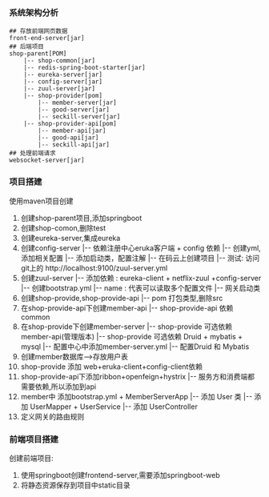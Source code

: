 
### 系统架构分析

```
## 存放前端网页数据
front-end-server[jar]
## 后端项目
shop-parent[POM]
    |-- shop-common[jar]
    |-- redis-spring-boot-starter[jar]
    |-- eureka-server[jar]
    |-- config-server[jar]
    |-- zuul-server[jar]
    |-- shop-provider[pom]
        |-- member-server[jar]
        |-- good-server[jar]
        |-- seckill-server[jar]
    |-- shop-provider-api[pom]
        |-- member-api[jar]
        |-- good-api[jar]
        |-- seckill-api[jar]
## 处理前端请求
websocket-server[jar]
```

### 项目搭建
使用maven项目创建
1. 创建shop-parent项目,添加springboot
2. 创建shop-comon,删除test
3. 创建eureka-server,集成eureka
4. 创建config-server
      |-- 依赖注册中心eruka客户端 + config 依赖
      |-- 创建yml,添加相关配置
      |-- 添加启动类，配置注解
      |-- 在码云上创建项目
      |-- 测试: 访问git上的 http://localhost:9100/zuul-server.yml
5. 创建zuul-server
      |-- 添加依赖 : eureka-client + netflix-zuul +config-server
      |-- 创建bootstrap.yml
      |-- name : 代表可以读取多个配置文件
      |-- 网关启动类
6. 创建shop-provide,shop-provide-api
      |-- pom 打包类型,删除src
7. 在shop-provide-api下创建member-api
    |-- shop-provide-api 依赖 common
8. 在shop-provide下创建member-server
    |-- shop-provide 可选依赖 member-api(管理版本)
    |-- shop-provide 可选依赖 Druid + mybatis + mysql
    |-- 配置中心中添加member-server.yml
    |-- 配置Druid 和 Mybatis
9. 创建member数据库-->存放用户表
10. shop-provide 添加 web+eruka-client+config-client依赖
11. shop-provide-api下添加ribbon+openfeign+hystrix
      |-- 服务方和消费端都需要依赖,所以添加到api
12.  member中 添加bootstrap.yml +  MemberServerApp
        |-- 添加 User 类
        |-- 添加 UserMapper + UserService
        |-- 添加 UserController
13. 定义网关的路由规则


### 前端项目搭建
创建前端项目:
1. 使用springboot创建frontend-server,需要添加springboot-web
2. 将静态资源保存到项目中static目录
